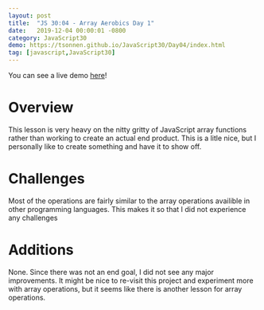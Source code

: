 ```yaml
---
layout: post
title:  "JS 30:04 - Array Aerobics Day 1"
date:   2019-12-04 00:00:01 -0800
category: JavaScript30
demo: https://tsonnen.github.io/JavaScript30/Day04/index.html
tag: [javascript,JavaScript30]
---
```


You can see a live demo [here](https://tsonnen.github.io/JavaScript30/Day04/index.html)!

# Overview

This lesson is very heavy on the nitty gritty of JavaScript array functions rather than working to create an actual end product. This is a litle nice, but I personally like to create something and have it to show off.

# Challenges

Most of the operations are fairly similar to the array operations availible in other programming languages. This makes it so that I did not experience any challenges

# Additions

None. Since there was not an end goal, I did not see any major improvements. It might be nice to re-visit this project and experiment more with array operations, but it seems like there is another lesson for array operations.